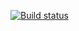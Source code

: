 [![Build status](https://ci.appveyor.com/api/projects/status/q3q08elqr27t42a2?svg=true)](https://ci.appveyor.com/project/SVVerbovskiy/jsa-homework-7-2)
